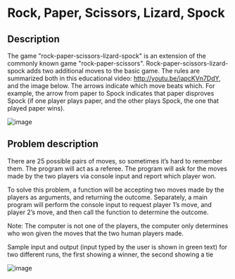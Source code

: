 # Rock, Paper, Scissors, Lizard, Spock

## Description

The game "rock-paper-scissors-lizard-spock" is an extension of the commonly known game "rock-paper-scissors". Rock-paper-scissors-lizard-spock adds two additional moves to the basic game. The rules are summarized both in this educational video: http://youtu.be/iapcKVn7DdY, and the image below. The arrows indicate which move beats which. For example, the arrow from paper to Spock indicates that paper disproves Spock (if one player plays paper, and the other plays Spock, the one that played paper wins).

![image](https://user-images.githubusercontent.com/86201781/128752719-4a56792a-fae0-44ad-9ace-6808a62bd7f3.png)

## Problem description

There are 25 possible pairs of moves, so sometimes it’s hard to remember them. The program will act as a referee. The program will ask for the moves made by the two players via console input and report which player won.

To solve this problem, a function will be accepting two moves made by the players as arguments, and returning the outcome. Separately, a main program will perform the console input to request player 1’s move, and player 2’s move, and then call the function to determine the outcome.

Note: The computer is not one of the players, the computer only determines who won given the moves that the two human players made.

Sample input and output (input typed by the user is shown in green text) for two different runs, the first showing a winner, the second showing a tie

![image](https://user-images.githubusercontent.com/86201781/128753212-2c92d56c-256f-4e53-b503-c7dd403b134c.png)
